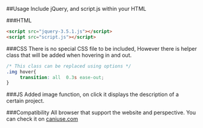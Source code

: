 ##Usage
Include jQuery, and script.js within your HTML

###HTML
```html
<script src="jquery-3.5.1.js"></script>
<script src="script.js"></script>
```

###CSS
There is no special CSS file to be included,  However there is helper class that will be added when hovering in and out.

```css
/* This class can be replaced using options */
.img hover{
	 transition: all  0.3s ease-out;
}
```

###JS
Added image function, on click it displays the description of a certain project.

###Compatibility
All browser that support the website and perspective. You can check it on [caniuse.com](https://github.com/ReginaWangui/Delani-Studio.git)